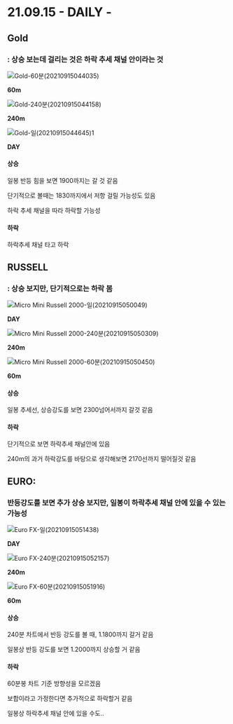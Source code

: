 # 21.09.15  - DAILY -



## Gold

###  : 상승 보는데 걸리는 것은 하락 추세 채널 안이라는 것

![Gold-60분(20210915044035)](C:/Users/dabee/OneDrive/%EB%B0%94%ED%83%95%20%ED%99%94%EB%A9%B4/Gold-60%EB%B6%84(20210915044035).jpg)

**60m**

![Gold-240분(20210915044158)](C:/Users/dabee/OneDrive/%EB%B0%94%ED%83%95%20%ED%99%94%EB%A9%B4/Gold-240%EB%B6%84(20210915044158).jpg)

**240m**

![Gold-일(20210915044645)1](C:/Users/dabee/OneDrive/%EB%B0%94%ED%83%95%20%ED%99%94%EB%A9%B4/Gold-%EC%9D%BC(20210915044645)1.jpg)

**DAY**

#### 상승

일봉 반등 힘을 보면 1900까지는 갈 것 같음

단기적으로 볼때는 1830까지에서 저항 걸릴 가능성도 있음

하락 추세 채널을 따라 하락할 가능성

#### 하락

하락추세 채널 타고 하락 



## RUSSELL

###  : 상승 보지만, 단기적으로는 하락 봄

![Micro Mini Russell 2000-일(20210915050049)](C:/Users/dabee/OneDrive/%EB%B0%94%ED%83%95%20%ED%99%94%EB%A9%B4/Micro%20Mini%20Russell%202000-%EC%9D%BC(20210915050049).jpg)

**DAY**

![Micro Mini Russell 2000-240분(20210915050309)](C:/Users/dabee/OneDrive/%EB%B0%94%ED%83%95%20%ED%99%94%EB%A9%B4/Micro%20Mini%20Russell%202000-240%EB%B6%84(20210915050309).jpg)

**240m**

![Micro Mini Russell 2000-60분(20210915050450)](C:/Users/dabee/OneDrive/%EB%B0%94%ED%83%95%20%ED%99%94%EB%A9%B4/Micro%20Mini%20Russell%202000-60%EB%B6%84(20210915050450).jpg)

**60m**

#### 상승

일봉 추세선, 상승강도를 보면 2300넘어서까지 갈것 같음



#### 하락

단기적으로 보면 하락추세 채널안에 있음

240m의 과거 하락강도를 바탕으로 생각해보면 2170선까지 떨어질것 같음



## EURO:

### 반등강도를 보면 추가 상승 보지만, 일봉이 하락추세 채널 안에 있을 수 있는 가능성

![Euro FX-일(20210915051438)](C:/Users/dabee/OneDrive/%EB%B0%94%ED%83%95%20%ED%99%94%EB%A9%B4/Euro%20FX-%EC%9D%BC(20210915051438).jpg)

**DAY**

![Euro FX-240분(20210915052157)](C:/Users/dabee/OneDrive/%EB%B0%94%ED%83%95%20%ED%99%94%EB%A9%B4/Euro%20FX-240%EB%B6%84(20210915052157).jpg)

**240m**

![Euro FX-60분(20210915051916)](C:/Users/dabee/OneDrive/%EB%B0%94%ED%83%95%20%ED%99%94%EB%A9%B4/Euro%20FX-60%EB%B6%84(20210915051916).jpg)

**60m**

#### 상승

240분 차트에서 반등 강도를 볼 때, 1.1800까지 갈거 같음

일봉상 반등 강도를 보면 1.2000까지 상승할 거 같음



#### 하락

60분봉 차트 기준 방향성을 모르겠음

보합이라고 가정한다면 추가적으로 하락할거 같음

일봉상 하락추세  채널 안에 있을 수도..